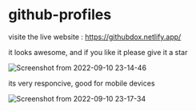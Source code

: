 # github-profiles

visite the live website :
https://githubdox.netlify.app/

it looks awesome, and if you like it please give it a star

![Screenshot from 2022-09-10 23-14-46](https://user-images.githubusercontent.com/90154115/189495494-7d88fdab-82fd-49ac-9608-7b4541ab1654.png)

its very responcive, good for mobile devices

![Screenshot from 2022-09-10 23-17-34](https://user-images.githubusercontent.com/90154115/189495596-19a6f454-cb50-4df1-be0c-93b0c08b08a5.png)
